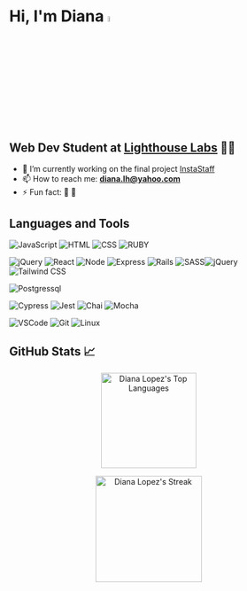 # Hi, I'm Diana <a><img src="https://media.giphy.com/media/hvRJCLFzcasrR4ia7z/giphy.gif" width="5%"></a>

## Web Dev Student at [Lighthouse Labs](http://www.lighthouselabs.ca/) 👨‍💻

- 🌱 I’m currently working on the final project [InstaStaff](https://github.com/dialop/instastaff.git)
- 📫 How to reach me: **diana.lh@yahoo.com**
- ⚡ Fun fact: 💃 🚴

## Languages and Tools

![JavaScript](https://img.shields.io/badge/JavaScript-323330?style=for-the-badge&logo=javascript&logoColor=F7DF1E) ![HTML](https://img.shields.io/badge/HTML5-E34F26?style=for-the-badge&logo=html5&logoColor=white) ![CSS](https://img.shields.io/badge/HTML5-E34F26?style=for-the-badge&logo=html5&logoColor=white) ![RUBY](https://img.shields.io/badge/Ruby-CC342D?style=for-the-badge&logo=ruby&logoColor=white)

![jQuery](https://img.shields.io/badge/jQuery-0769AD?style=for-the-badge&logo=jquery&logoColor=white)
![React](https://img.shields.io/badge/React-20232A?style=for-the-badge&logo=react&logoColor=61DAFB) ![Node](https://img.shields.io/badge/Node%20js-339933?style=for-the-badge&logo=nodedotjs&logoColor=white) ![Express](https://img.shields.io/badge/Express.js-000000?style=for-the-badge) ![Rails](https://img.shields.io/badge/Ruby_on_Rails-CC0000?style=for-the-badge&logo=ruby-on-rails&logoColor=white) ![SASS](https://img.shields.io/badge/SASS-CC6699?style=for-the-badge&logo=sass&logoColor=white)![jQuery](https://img.shields.io/badge/jQuery-0769AD?style=for-the-badge&logo=jquery&logoColor=white) ![Tailwind CSS](https://img.shields.io/badge/Tailwind_CSS-38B2AC?style=for-the-badge&logo=tailwind-css&logoColor=white)

![Postgressql](https://img.shields.io/badge/PostgreSQL-316192?style=for-the-badge&logo=postgresql&logoColor=white)

![Cypress](https://img.shields.io/badge/Cypress-17202C?style=for-the-badge&logo=cypress&logoColor=white) ![Jest](https://img.shields.io/badge/Jest-C21325?style=for-the-badge&logo=jest&logoColor=white) ![Chai](https://img.shields.io/badge/chai-A30701?style=for-the-badge&logo=chai&logoColor=white) ![Mocha](https://img.shields.io/badge/Mocha-8D6748?style=for-the-badge&logo=Mocha&logoColor=white)

![VSCode](https://img.shields.io/badge/VSCode-007ACC?style=for-the-badge&logo=visual-studio-code&logoColor=white) ![Git](https://img.shields.io/badge/Git-F05032?style=for-the-badge&logo=git&logoColor=white) ![Linux](https://img.shields.io/badge/Linux-000000?style=for-the-badge&logo=linux&logoColor=FCC624)

## GitHub Stats 📈

<p align="center">
  <a href="https://github.com/anuraghazra/github-readme-stats" title="Go to Source">
    <img alt="Diana Lopez's Top Languages" src="https://github-readme-stats.vercel.app/api/top-langs/?username=dialop&langs_count=6&layout=compact&theme=react&hide_border=true&border_color=61dafb&hide" height="172px"/>
  </a>
</p>

<p align="center">
  <a href="https://git.io/streak-stats" title="Go to Source">
    <img alt="Diana Lopez's Streak" src="https://github-readme-streak-stats.herokuapp.com/?user=dialop&theme=react&border=61dafb" height="192px"/>
  </a>
</p>
